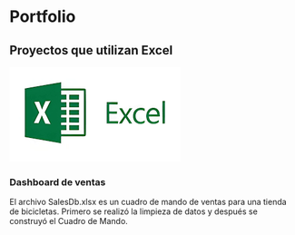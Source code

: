 # Portfolio

## Proyectos que utilizan Excel
![Excel logo](05.png)

### Dashboard de ventas 
 El archivo SalesDb.xlsx es un cuadro de mando de ventas para una tienda de bicicletas. Primero se realizó la limpieza de datos y después se construyó el Cuadro de Mando.


